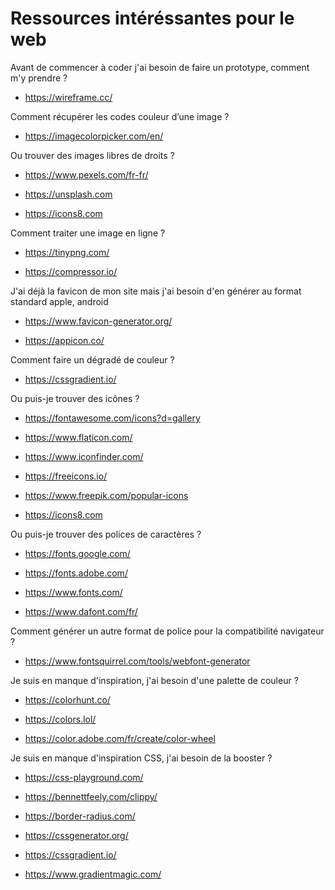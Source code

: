 # Ressources intéréssantes pour le web

Avant de commencer à coder j'ai besoin de faire un prototype, comment m'y prendre ?

* https://wireframe.cc/


Comment récupérer les codes couleur d’une image ?

* https://imagecolorpicker.com/en/


Ou trouver des images libres de droits ?

* https://www.pexels.com/fr-fr/

* https://unsplash.com

* https://icons8.com 


Comment traiter une image en ligne ?

* https://tinypng.com/

* https://compressor.io/


J'ai déjà la favicon de mon site mais j'ai besoin d'en générer au format standard apple, android

* https://www.favicon-generator.org/

* https://appicon.co/


Comment faire un dégradé de couleur ?

* https://cssgradient.io/

 

Ou puis-je trouver des icônes ?

* https://fontawesome.com/icons?d=gallery

* https://www.flaticon.com/

* https://www.iconfinder.com/

* https://freeicons.io/

* https://www.freepik.com/popular-icons

* https://icons8.com

 

Ou puis-je trouver des polices de caractères ?

* https://fonts.google.com/

* https://fonts.adobe.com/

* https://www.fonts.com/

* https://www.dafont.com/fr/


Comment générer un autre format de police pour la compatibilité navigateur ? 

* https://www.fontsquirrel.com/tools/webfont-generator


Je suis en manque d'inspiration, j'ai besoin d'une palette de couleur ?
* https://colorhunt.co/

* https://colors.lol/

* https://color.adobe.com/fr/create/color-wheel

Je suis en manque d'inspiration CSS, j'ai besoin de la booster ?

* https://css-playground.com/

* https://bennettfeely.com/clippy/

* https://border-radius.com/

* https://cssgenerator.org/

* https://cssgradient.io/

* https://www.gradientmagic.com/
